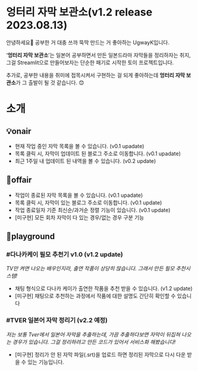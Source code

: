 # 엉터리 자막 보관소(v1.2 release 2023.08.13)

안녕하세요🙂 공부한 거 대충 쓰까 뚝딱 만드는 거 좋아하는 UgwayK입니다. 

‘**엉터리 자막 보관소**’는 일본어 공부하면서 만든 일본드라마 자막들을 정리하자는 취지, 그걸 Streamlit으로 만들어보자는 단순한 패기로 시작한 토이 프로젝트입니다. 

추가로, 공부한 내용을 취미에 접목시켜서 구현하는 걸 되게 좋아하는데 **엉터리 자막 보관소**가 그 출발이 될 것 같습니다. 😊

# 소개

## 💡onair

- 현재 작업 중인 자막 목록을 볼 수 있습니다. (v0.1 upadate)
- 목록 클릭 시, 자막이 업데이트 된 블로그 주소로 이동합니다. (v0.1 upadate)
- 최근 1주일 내 업데이트 된 내역을 볼 수 있습니다. (v0.2 update)

## 🎉offair

- 작업이 종료된 자막 목록을 볼 수 있습니다. (v0.1 upadate)
- 목록 클릭 시, 자막이 있는 블로그 주소로 이동합니다. (v0.1 update)
- 작업 종료일자 기준 최신순/과거순 정렬 기능이 있습니다. (v0.1 update)
- [미구현] 모든 회차 자막이 다 있는 경우/없는 경우 구분 기능

## 🎈playground

### #다나카케이 필모 추천기 v1.0 (v1.2 update)

*TV만 켜면 나오는 배우인지라, 출연 작품이 상당히 많습니다. 그래서 만든 필모 추천시스템!*

- 채팅 형식으로 다나카 케이가 출연한 작품을 추천 받을 수 있습니다. (v1.2 update)
- [미구현] 채팅으로 추천하는 과정에서 작품에 대한 설명도 간단히 확인할 수 있습니다

### #TVER 일본어 자막 정리기 (v2.2 예정)

*저는 보통 Tver에서 일본어 자막을 추출하는데, 가끔 추출하다보면 자막이 뒤집혀 나오는 경우가 있습니다. 그걸 정리하려고 만든 코드가 있어서 서비스화 해봤습니다!*

- [미구현] 정리가 안 된 자막 파일(.srt)을 업로드 하면 정리된 자막으로 다시 다운 받을 수 있는 기능입니다.